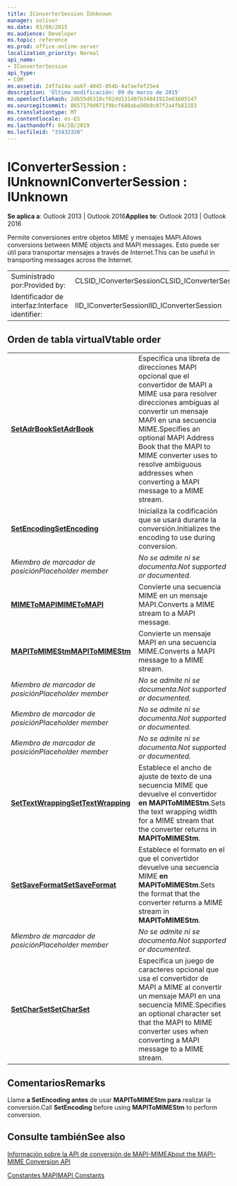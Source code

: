 ```yaml
---
title: IConverterSession IUnknown
manager: soliver
ms.date: 03/09/2015
ms.audience: Developer
ms.topic: reference
ms.prod: office-online-server
localization_priority: Normal
api_name:
- IConverterSession
api_type:
- COM
ms.assetid: 24f7a14a-aa6f-4045-054b-4a7aefef25e4
description: 'Última modificación: 09 de marzo de 2015'
ms.openlocfilehash: 2db55d6318cf02dd131d07b34841922e61605147
ms.sourcegitcommit: 8657170d071f9bcf680aba50b9c07f2a4fb82283
ms.translationtype: MT
ms.contentlocale: es-ES
ms.lasthandoff: 04/28/2019
ms.locfileid: "33432320"
---
```

# <a name="iconvertersession--iunknown"></a><span data-ttu-id="4b593-103">IConverterSession : IUnknown</span><span class="sxs-lookup"><span data-stu-id="4b593-103">IConverterSession : IUnknown</span></span>

  
  
<span data-ttu-id="4b593-104">**Se aplica a**: Outlook 2013 | Outlook 2016</span><span class="sxs-lookup"><span data-stu-id="4b593-104">**Applies to**: Outlook 2013 | Outlook 2016</span></span> 
  
<span data-ttu-id="4b593-105">Permite conversiones entre objetos MIME y mensajes MAPI.</span><span class="sxs-lookup"><span data-stu-id="4b593-105">Allows conversions between MIME objects and MAPI messages.</span></span> <span data-ttu-id="4b593-106">Esto puede ser útil para transportar mensajes a través de Internet.</span><span class="sxs-lookup"><span data-stu-id="4b593-106">This can be useful in transporting messages across the Internet.</span></span>
  
|||
|:-----|:-----|
|<span data-ttu-id="4b593-107">Suministrado por:</span><span class="sxs-lookup"><span data-stu-id="4b593-107">Provided by:</span></span>  <br/> |<span data-ttu-id="4b593-108">CLSID_IConverterSession</span><span class="sxs-lookup"><span data-stu-id="4b593-108">CLSID_IConverterSession</span></span>  <br/> |
|<span data-ttu-id="4b593-109">Identificador de interfaz:</span><span class="sxs-lookup"><span data-stu-id="4b593-109">Interface identifier:</span></span>  <br/> |<span data-ttu-id="4b593-110">IID_IConverterSession</span><span class="sxs-lookup"><span data-stu-id="4b593-110">IID_IConverterSession</span></span>  <br/> |
   
## <a name="vtable-order"></a><span data-ttu-id="4b593-111">Orden de tabla virtual</span><span class="sxs-lookup"><span data-stu-id="4b593-111">Vtable order</span></span>

|||
|:-----|:-----|
|<span data-ttu-id="4b593-112">**[SetAdrBook](iconvertersession-setadrbook.md)**</span><span class="sxs-lookup"><span data-stu-id="4b593-112">**[SetAdrBook](iconvertersession-setadrbook.md)**</span></span> <br/> |<span data-ttu-id="4b593-113">Especifica una libreta de direcciones MAPI opcional que el convertidor de MAPI a MIME usa para resolver direcciones ambiguas al convertir un mensaje MAPI en una secuencia MIME.</span><span class="sxs-lookup"><span data-stu-id="4b593-113">Specifies an optional MAPI Address Book that the MAPI to MIME converter uses to resolve ambiguous addresses when converting a MAPI message to a MIME stream.</span></span>  <br/> |
|<span data-ttu-id="4b593-114">**[SetEncoding](iconvertersession-setencoding.md)**</span><span class="sxs-lookup"><span data-stu-id="4b593-114">**[SetEncoding](iconvertersession-setencoding.md)**</span></span> <br/> |<span data-ttu-id="4b593-115">Inicializa la codificación que se usará durante la conversión.</span><span class="sxs-lookup"><span data-stu-id="4b593-115">Initializes the encoding to use during conversion.</span></span>  <br/> |
| <span data-ttu-id="4b593-116">*Miembro de marcador de posición*</span><span class="sxs-lookup"><span data-stu-id="4b593-116">*Placeholder member*</span></span>  <br/> | <span data-ttu-id="4b593-117">*No se admite ni se documenta.*</span><span class="sxs-lookup"><span data-stu-id="4b593-117">*Not supported or documented.*</span></span>  <br/> |
|<span data-ttu-id="4b593-118">**[MIMEToMAPI](iconvertersession-mimetomapi.md)**</span><span class="sxs-lookup"><span data-stu-id="4b593-118">**[MIMEToMAPI](iconvertersession-mimetomapi.md)**</span></span> <br/> |<span data-ttu-id="4b593-119">Convierte una secuencia MIME en un mensaje MAPI.</span><span class="sxs-lookup"><span data-stu-id="4b593-119">Converts a MIME stream to a MAPI message.</span></span>  <br/> |
|<span data-ttu-id="4b593-120">**[MAPIToMIMEStm](iconvertersession-mapitomimestm.md)**</span><span class="sxs-lookup"><span data-stu-id="4b593-120">**[MAPIToMIMEStm](iconvertersession-mapitomimestm.md)**</span></span> <br/> |<span data-ttu-id="4b593-121">Convierte un mensaje MAPI en una secuencia MIME.</span><span class="sxs-lookup"><span data-stu-id="4b593-121">Converts a MAPI message to a MIME stream.</span></span>  <br/> |
| <span data-ttu-id="4b593-122">*Miembro de marcador de posición*</span><span class="sxs-lookup"><span data-stu-id="4b593-122">*Placeholder member*</span></span>  <br/> | <span data-ttu-id="4b593-123">*No se admite ni se documenta.*</span><span class="sxs-lookup"><span data-stu-id="4b593-123">*Not supported or documented.*</span></span>  <br/> |
| <span data-ttu-id="4b593-124">*Miembro de marcador de posición*</span><span class="sxs-lookup"><span data-stu-id="4b593-124">*Placeholder member*</span></span>  <br/> | <span data-ttu-id="4b593-125">*No se admite ni se documenta.*</span><span class="sxs-lookup"><span data-stu-id="4b593-125">*Not supported or documented.*</span></span>  <br/> |
| <span data-ttu-id="4b593-126">*Miembro de marcador de posición*</span><span class="sxs-lookup"><span data-stu-id="4b593-126">*Placeholder member*</span></span>  <br/> | <span data-ttu-id="4b593-127">*No se admite ni se documenta.*</span><span class="sxs-lookup"><span data-stu-id="4b593-127">*Not supported or documented.*</span></span>  <br/> |
|<span data-ttu-id="4b593-128">**[SetTextWrapping](iconvertersession-settextwrapping.md)**</span><span class="sxs-lookup"><span data-stu-id="4b593-128">**[SetTextWrapping](iconvertersession-settextwrapping.md)**</span></span> <br/> |<span data-ttu-id="4b593-129">Establece el ancho de ajuste de texto de una secuencia MIME que devuelve el convertidor **en MAPIToMIMEStm**.</span><span class="sxs-lookup"><span data-stu-id="4b593-129">Sets the text wrapping width for a MIME stream that the converter returns in **MAPIToMIMEStm**.</span></span>  <br/> |
|<span data-ttu-id="4b593-130">**[SetSaveFormat](iconvertersession-setsaveformat.md)**</span><span class="sxs-lookup"><span data-stu-id="4b593-130">**[SetSaveFormat](iconvertersession-setsaveformat.md)**</span></span> <br/> |<span data-ttu-id="4b593-131">Establece el formato en el que el convertidor devuelve una secuencia MIME **en MAPIToMIMEStm**.</span><span class="sxs-lookup"><span data-stu-id="4b593-131">Sets the format that the converter returns a MIME stream in **MAPIToMIMEStm**.</span></span>  <br/> |
| <span data-ttu-id="4b593-132">*Miembro de marcador de posición*</span><span class="sxs-lookup"><span data-stu-id="4b593-132">*Placeholder member*</span></span>  <br/> | <span data-ttu-id="4b593-133">*No se admite ni se documenta.*</span><span class="sxs-lookup"><span data-stu-id="4b593-133">*Not supported or documented.*</span></span>  <br/> |
|<span data-ttu-id="4b593-134">**[SetCharSet](iconvertersession-setcharset.md)**</span><span class="sxs-lookup"><span data-stu-id="4b593-134">**[SetCharSet](iconvertersession-setcharset.md)**</span></span> <br/> |<span data-ttu-id="4b593-135">Especifica un juego de caracteres opcional que usa el convertidor de MAPI a MIME al convertir un mensaje MAPI en una secuencia MIME.</span><span class="sxs-lookup"><span data-stu-id="4b593-135">Specifies an optional character set that the MAPI to MIME converter uses when converting a MAPI message to a MIME stream.</span></span>  <br/> |
   
## <a name="remarks"></a><span data-ttu-id="4b593-136">Comentarios</span><span class="sxs-lookup"><span data-stu-id="4b593-136">Remarks</span></span>

<span data-ttu-id="4b593-137">Llame **a SetEncoding antes** de usar **MAPIToMIMEStm para** realizar la conversión.</span><span class="sxs-lookup"><span data-stu-id="4b593-137">Call **SetEncoding** before using **MAPIToMIMEStm** to perform conversion.</span></span> 
  
## <a name="see-also"></a><span data-ttu-id="4b593-138">Consulte también</span><span class="sxs-lookup"><span data-stu-id="4b593-138">See also</span></span>



[<span data-ttu-id="4b593-139">Información sobre la API de conversión de MAPI-MIME</span><span class="sxs-lookup"><span data-stu-id="4b593-139">About the MAPI-MIME Conversion API</span></span>](about-the-mapi-mime-conversion-api.md)
  
[<span data-ttu-id="4b593-140">Constantes MAPI</span><span class="sxs-lookup"><span data-stu-id="4b593-140">MAPI Constants</span></span>](mapi-constants.md)

